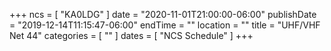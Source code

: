 +++
ncs = [ "KA0LDG" ]
date = "2020-11-01T21:00:00-06:00"
publishDate = "2019-12-14T11:15:47-06:00"
endTime = ""
location = ""
title = "UHF/VHF Net 44"
categories = [ "" ]
dates = [ "NCS Schedule" ]
+++
